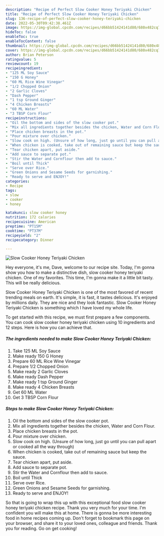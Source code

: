 ```yaml
---
description: "Recipe of Perfect Slow Cooker Honey Teriyaki Chicken"
title: "Recipe of Perfect Slow Cooker Honey Teriyaki Chicken"
slug: 136-recipe-of-perfect-slow-cooker-honey-teriyaki-chicken
date: 2022-05-30T09:42:38.461Z
image: https://img-global.cpcdn.com/recipes/d66bb51424141d80/680x482cq70/slow-cooker-honey-teriyaki-chicken-recipe-main-photo.jpg
hideToc: false
enableToc: true
enableTocContent: false
thumbnail: https://img-global.cpcdn.com/recipes/d66bb51424141d80/680x482cq70/slow-cooker-honey-teriyaki-chicken-recipe-main-photo.jpg
cover: https://img-global.cpcdn.com/recipes/d66bb51424141d80/680x482cq70/slow-cooker-honey-teriyaki-chicken-recipe-main-photo.jpg
author: Brian Peterson
ratingvalue: 5
reviewcount: 19
recipeingredient:
- "125 ML Soy Sauce"
- "150 G Honey"
- "60 ML Rice Wine Vinegar"
- "1/2 Chopped Onion"
- "2 Garlic Cloves"
- "Dash Pepper"
- "1 tsp Ground Ginger"
- "4 Chicken Breasts"
- "60 ML Water"
- "3 TBSP Corn Flour"
recipeinstructions:
- "Oil the bottom and sides of the slow cooker pot."
- "Mix all ingredients together besides the chicken, Water and Corn Flour."
- "Place chicken breasts in the pot."
- "Pour mixture over chicken."
- "Slow cook on high. (Unsure of how long, just go until you can pull apart or cooked all the way through)"
- "When chicken is cooked, take out of remaining sauce but keep the sauce."
- "Tear chicken apart, put aside."
- "Add sauce to separate pot."
- "Stir the Water and Cornflour then add to sauce."
- "Boil until Thick"
- "Serve over Rice."
- "Green Onions and Sesame Seeds for garnishing."
- "Ready to serve and ENJOY!"
categories:
- Recipe
tags:
- slow
- cooker
- honey

katakunci: slow cooker honey 
nutrition: 172 calories
recipecuisine: American
preptime: "PT15M"
cooktime: "PT37M"
recipeyield: "2"
recipecategory: Dinner

---
```



![Slow Cooker Honey Teriyaki Chicken](https://img-global.cpcdn.com/recipes/d66bb51424141d80/680x482cq70/slow-cooker-honey-teriyaki-chicken-recipe-main-photo.jpg)

Hey everyone, it's me, Dave, welcome to our recipe site. Today, I'm gonna show you how to make a distinctive dish, slow cooker honey teriyaki chicken. One of my favorites. This time, I'm gonna make it a little bit tasty. This will be really delicious.



Slow Cooker Honey Teriyaki Chicken is one of the most favored of recent trending meals on earth. It's simple, it is fast, it tastes delicious. It's enjoyed by millions daily. They are nice and they look fantastic. Slow Cooker Honey Teriyaki Chicken is something which I have loved my whole life.


To get started with this recipe, we must first prepare a few components. You can cook slow cooker honey teriyaki chicken using 10 ingredients and 12 steps. Here is how you can achieve that.

<!--inarticleads1-->

##### The ingredients needed to make Slow Cooker Honey Teriyaki Chicken:

1. Take 125 ML Soy Sauce
1. Make ready 150 G Honey
1. Prepare 60 ML Rice Wine Vinegar
1. Prepare 1/2 Chopped Onion
1. Make ready 2 Garlic Cloves
1. Make ready Dash Pepper
1. Make ready 1 tsp Ground Ginger
1. Make ready 4 Chicken Breasts
1. Get 60 ML Water
1. Get 3 TBSP Corn Flour




<!--inarticleads2-->

##### Steps to make Slow Cooker Honey Teriyaki Chicken:

1. Oil the bottom and sides of the slow cooker pot.
1. Mix all ingredients together besides the chicken, Water and Corn Flour.
1. Place chicken breasts in the pot.
1. Pour mixture over chicken.
1. Slow cook on high. (Unsure of how long, just go until you can pull apart or cooked all the way through)
1. When chicken is cooked, take out of remaining sauce but keep the sauce.
1. Tear chicken apart, put aside.
1. Add sauce to separate pot.
1. Stir the Water and Cornflour then add to sauce.
1. Boil until Thick
1. Serve over Rice.
1. Green Onions and Sesame Seeds for garnishing.
1. Ready to serve and ENJOY!



So that is going to wrap this up with this exceptional food slow cooker honey teriyaki chicken recipe. Thank you very much for your time. I'm confident you will make this at home. There is gonna be more interesting food in home recipes coming up. Don't forget to bookmark this page on your browser, and share it to your loved ones, colleague and friends. Thank you for reading. Go on get cooking!
